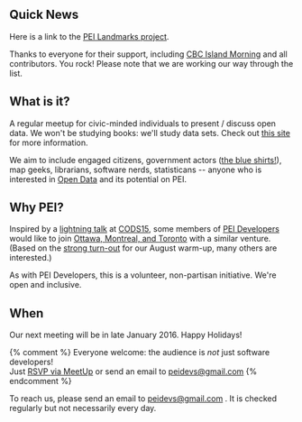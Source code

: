 
## Quick News

Here is a link to the [PEI Landmarks project](http://peidevs.github.io/OpenDataBookClub/landmarks/landmarks.html). 

Thanks to everyone for their support, including [CBC Island Morning](http://www.cbc.ca/islandmorning/) and all contributors. You rock! Please note that we are working our way through the list.

## What is it?
A regular meetup for civic-minded individuals to present / discuss open data. We won't be studying books: we'll study data sets. Check out [this site](http://opendatabook.club) for more information.

We aim to include engaged citizens, government actors ([the blue shirts!](http://ruk.ca/content/man-blue-shirt)), map geeks, librarians, software nerds, statisticans -- anyone who is interested in [Open Data](http://thirtyforsixty.blogspot.ca/2015/02/what-is-open-data-part-1.html) and its potential on PEI.

## Why PEI?
Inspired by a [lightning talk](http://kittmcg.github.io/ODO-CODS15/#/) at [CODS15](http://opendatasummit.ca/en/), some members of [PEI Developers](http://peidevs.github.io/) would like to join [Ottawa, Montreal, and Toronto](http://opendatabook.club/#list-of-active-open-data-book-clubs) with a similar venture. (Based on the [strong turn-out](http://www.meetup.com/PEI-Developers/events/223130904/) for our August warm-up, many others are interested.)

As with PEI Developers, this is a volunteer, non-partisan initiative. We're open and inclusive.

## When

Our next meeting will be in late January 2016. Happy Holidays!

{% comment %} 
Everyone welcome: the audience is *not* just software developers!  
Just [RSVP via MeetUp](http://bit.ly/20CxXG6) or send an email to peidevs@gmail.com
{% endcomment %}

To reach us, please send an email to peidevs@gmail.com . It is checked regularly but not necessarily every day.

